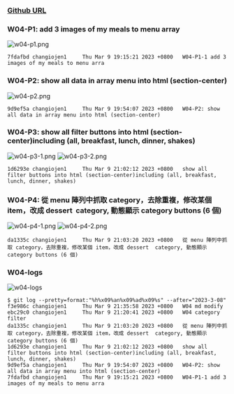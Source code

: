 ### [Github URL](https://github.com/changiojen1/1112-1N-js-demo-208410224.git)

### W04-P1: add 3 images of my meals to menu array

![w04-p1.png](https://ztflbjygdewbkwpghxwx.supabase.co/storage/v1/object/public/md-img/img/w04-p1.png)

```
7fdafbd changiojen1     Thu Mar 9 19:15:21 2023 +0800   W04-P1-1 add 3 images of my meals to menu arra
```

### W04-P2: show all data in array menu into html (section-center)

![w04-p2.png](https://ztflbjygdewbkwpghxwx.supabase.co/storage/v1/object/public/md-img/img/w04-p2.png)

```
9d9ef5a changiojen1     Thu Mar 9 19:54:07 2023 +0800   W04-P2: show all data in array menu into html (section-center)
```

### W04-P3: show all filter buttons into html (section-center)including (all, breakfast, lunch, dinner, shakes) 

![w04-p3-1.png](https://ztflbjygdewbkwpghxwx.supabase.co/storage/v1/object/public/md-img/img/w04-p3-1.png)
![w04-p3-2.png](https://ztflbjygdewbkwpghxwx.supabase.co/storage/v1/object/public/md-img/img/w04-p3-2.png)

```
1d6293e changiojen1     Thu Mar 9 21:02:12 2023 +0800   show all filter buttons into html (section-center)including (all, breakfast, lunch, dinner, shakes)
```

### W04-P4: 從 menu 陣列中抓取 category，去除重複，修改某個 item，改成 dessert  category, 動態顯示 category buttons (6 個)

![w04-p4-1.png](https://ztflbjygdewbkwpghxwx.supabase.co/storage/v1/object/public/md-img/img/w04-p4-1.png)
![w04-p4-2.png](https://ztflbjygdewbkwpghxwx.supabase.co/storage/v1/object/public/md-img/img/w04-p4-2.png)

```
da1335c changiojen1     Thu Mar 9 21:03:20 2023 +0800   從 menu 陣列中抓取 category，去除重複，修改某個 item，改成 dessert  category, 動態顯示 category buttons (6 個)
```

### W04-logs

![w04-logs](https://ztflbjygdewbkwpghxwx.supabase.co/storage/v1/object/public/md-img/img/w04-logs.png)

```
$ git log --pretty=format:"%h%x09%an%x09%ad%x09%s" --after="2023-3-08"
f3e986c changiojen1     Thu Mar 9 21:35:58 2023 +0800   W04 md modify
ebc29c0 changiojen1     Thu Mar 9 21:20:41 2023 +0800   W04 category filter
da1335c changiojen1     Thu Mar 9 21:03:20 2023 +0800   從 menu 陣列中抓取 category，去除重複，修改某個 item，改成 dessert  category, 動態顯示 category buttons (6 個)
1d6293e changiojen1     Thu Mar 9 21:02:12 2023 +0800   show all filter buttons into html (section-center)including (all, breakfast, lunch, dinner, shakes)
9d9ef5a changiojen1     Thu Mar 9 19:54:07 2023 +0800   W04-P2: show all data in array menu into html (section-center)
7fdafbd changiojen1     Thu Mar 9 19:15:21 2023 +0800   W04-P1-1 add 3 images of my meals to menu arra
```
